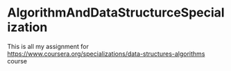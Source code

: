 # AlgorithmAndDataStructurceSpecialization

This is all my assignment for https://www.coursera.org/specializations/data-structures-algorithms course
